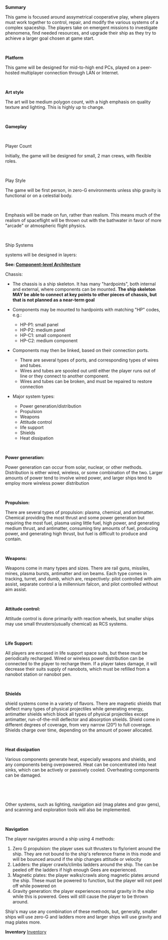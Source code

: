 **Summary**

This game is focused
around assymetrical cooperative play, where players must work together to
control, repair, and modify the various systems of a complex spaceship. The
players take on emergent missions to investigate phenomena, find needed
resources, and upgrade their ship as they try to achieve a larger goal chosen
at game start.

 

**Platform**

This game will be
designed for mid-to-high end PCs, played on a peer-hosted multiplayer
connection through LAN or Internet.

 

**Art style**

The art will be
medium polygon count, with a high emphasis on quality texture and lighting.
This is highly up to change.

 

**Gameplay**

 

Player Count

Initially,
the game will be designed for small, 2 man crews, with flexible roles. 

 

Play Style

The
game will be first person, in zero-G environments unless ship gravity is
functional or on a celestial body.

 

Emphasis will be
made on fun, rather than realism. This means much of the realism of spaceflight
will be thrown out with the bathwater in favor of more "arcade" or
atmospheric flight physics.

 

Ship Systems

systems
will be designed in layers:  

**See: [Component-level Architecture](component-level-arch.md)**  

Chassis:

- The chassis is a ship
     skeleton. It has many "hardpoints", both internal and external,
     where components can be mounted. **The ship skeleton MAY be able to connect at key
     points to other pieces of chassis, but that is not planned as a near-term
     goal**
- Components may be mounted to
     hardpoints with matching "HP" codes, e.g.:
    - HP-P1: small panel
    - HP-P2: medium panel
    - HP-C1: small component
    - HP-C2: medium component

- Components may then be
     linked, based on their connection ports.
    - There are several types of
      ports, and corresponding types of wires and tubes.
    - Wires and tubes are spooled
      out until either the player runs out of line or they connect to another
      component.
    - Wires and tubes can be
      broken, and must be repaired to restore connection

- Major system types:
    - Power
      generation/distribution
    - Propulsion
    - Weapons
    - Attitude control
    - Iife support
    - Shields
    - Heat dissipation

 

**Power generation:**

Power generation can
occur from solar, nuclear, or other methods. Distribution is either wired,
wireless, or some combination of the two. Larger amounts of power tend to
involve wired power, and larger ships tend to employ more wireless power
distribution

 

**Propulsion:**

There are several
types of propulsion: plasma, chemical, and antimatter. Chemical providing the
most thrust and some power generation but requiring the most fuel, plasma using
little fuel, high power, and generating medium thrust, and antimatter, consuming
tiny amounts of fuel, producing power, and generating high thrust, but fuel is
difficult to produce and contain.

 

**Weapons:**

Weapons come in many
types and sizes. There are rail guns, missiles, mines, plasma bursts,
antimatter and ion beams. Each type comes in tracking, turret, and dumb, which
are, respectively: pilot controlled with aim assist, separate control a la
millennium falcon, and pilot controlled without aim assist.

 

**Attitude control:**

Attitude control is
done primarily with reaction wheels, but smaller ships may use small
thrusters(usually chemical) as RCS systems.

 

**Life Support:**

All players are
encased in life support space suits, but these must be periodically recharged.
Wired or wireless power distribution can be connected to the player to recharge
them. If a player takes damage, it will decrease their suits supply of nanobots,
which must be refilled from a nanobot station or nanobot pen.

 

**Shields**

shield systems come
in a variety of flavors. There are magnetic shields that deflect many types of
physical projectiles while generating energy, antimatter shields which block
all types of physical projectiles except antimatter, run-of-the-mill deflector
and absorption shields. Shield come in different degrees of coverage, from very
narrow (20°) to full coverage. Shields charge over time, depending on the
amount of power allocated.

 

**Heat dissipation**

Various components
generate heat, especially weapons and shields, and any components being
overpowered. Heat can be concentrated into heat sinks, which can be actively or
passively cooled. Overheating components can be damaged.

 

 

Other systems, such
as lighting, navigation aid (mag plates and grav gens), and scanning and
exploration tools will also be implemented.

 

**Navigation**

The player navigates
around a ship using 4 methods:

1. Zero G propulsion: the player
     uses suit thrusters to fly/orient around the ship. They are not bound to
     the ship's reference frame in this mode and will be bounced around if the
     ship changes attitude or velocity
2. Ladders: the player
     crawls/climbs ladders around the ship. The can be peeled off the ladders
     if high enough Gees are experienced.
3. Magnetic plates: the player
     walks/crawls along magnetic plates around the ship. These must be powered
     to function, but the player will not peel off while powered on
4. Gravity generation: the
     player experiences normal gravity in the ship while this is powered. Gees
     will still cause the player to be thrown around.

Ship's may use any
combination of these methods, but, generally, smaller ships will use zero-G and
ladders more and larger ships will use gravity and mag plates more.

**Inventory**
[Inventory](inventory.md)